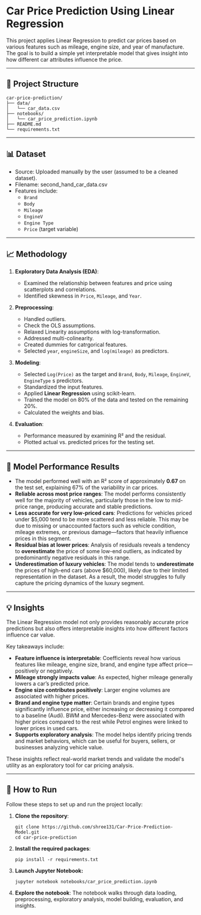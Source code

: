 # Car Price Prediction Using Linear Regression
This project applies Linear Regression to predict car prices based on various features such as mileage, engine size, and year of manufacture. The goal is to build a simple yet interpretable model that gives insight into how different car attributes influence the price.

---

## 📁 Project Structure

```plaintext
car-price-prediction/
├── data/
│   └── car_data.csv
├── notebooks/
│   └── car_price_prediction.ipynb
├── README.md
└── requirements.txt
```


---

## 📊 Dataset
- Source: Uploaded manually by the user (assumed to be a cleaned dataset).
- Filename: second_hand_car_data.csv
- Features include:
  - `Brand`
  - `Body`
  - `Mileage`
  - `EngineV`
  - `Engine Type`
  - `Price` (target variable)

---

## 📈 Methodology

1. **Exploratory Data Analysis (EDA)**:
   - Examined the relationship between features and price using scatterplots and correlations.
   - Identified skewness in `Price`, `Mileage`, and `Year`.

2. **Preprocessing**:
   - Handled outliers.
   - Check the OLS assumptions.
   - Relaxed Linearity assumptions with log-transformation.
   - Addressed multi-colinearity.
   - Created dummies for catrgorical features.
   - Selected `year`, `engineSize`, and `log(mileage)` as predictors.

4. **Modeling**:
   - Selected `Log(Price)` as the target and `Brand`, `Body`, `Mileage`, `EngineV`, `EngineType` s predictors.
   - Standardized the input features.
   - Applied **Linear Regression** using scikit-learn.
   - Trained the model on 80% of the data and tested on the remaining 20%.
   - Calculated the weights and bias.

6. **Evaluation**:
   - Performance measured by examining R² and the residual.
   - Plotted actual vs. predicted prices for the testing set.

---

## 📌 Model Performance Results

- The model performed well with an R² score of approximately **0.67** on the test set, explaining 67% of the variability in car prices.
- **Reliable across most price ranges**: The model performs consistently well for the majority of vehicles, particularly those in the low to mid-price range, producing accurate and stable predictions.
- **Less accurate for very low-priced cars**: Predictions for vehicles priced under \$5,000 tend to be more scattered and less reliable. This may be due to missing or unaccounted factors such as vehicle condition, mileage extremes, or previous damage—factors that heavily influence prices in this segment.
- **Residual bias at lower prices**: Analysis of residuals reveals a tendency to **overestimate** the price of some low-end outliers, as indicated by predominantly negative residuals in this range.
- **Underestimation of luxury vehicles**: The model tends to **underestimate** the prices of high-end cars (above \$60,000), likely due to their limited representation in the dataset. As a result, the model struggles to fully capture the pricing dynamics of the luxury segment.


---

## 💡 Insights

The Linear Regression model not only provides reasonably accurate price predictions but also offers interpretable insights into how different factors influence car value.

Key takeaways include:

- **Feature influence is interpretable**: Coefficients reveal how various features like mileage, engine size, brand, and engine type affect price—positively or negatively.
- **Mileage strongly impacts value**: As expected, higher mileage generally lowers a car’s predicted price.
- **Engine size contributes positively**: Larger engine volumes are associated with higher prices.
- **Brand and engine type matter**: Certain brands and engine types significantly influence price, either increasing or decreasing it compared to a baseline (Audi). BWM and Mercedes-Benz were associated with higher prices compared to the rest while Petrol engines were linked to lower prices in used cars.
- **Supports exploratory analysis**: The model helps identify pricing trends and market behaviors, which can be useful for buyers, sellers, or businesses analyzing vehicle value.

These insights reflect real-world market trends and validate the model's utility as an exploratory tool for car pricing analysis.


---

## 🚀 How to Run

Follow these steps to set up and run the project locally:

1. **Clone the repository**:
   ```
   git clone https://github.com/shree131/Car-Price-Prediction-Model.git
   cd car-price-prediction
   ```

2. **Install the required packages**:
   ```
   pip install -r requirements.txt
   ```
  
4. **Launch Jupyter Notebook:**
   ```
   jupyter notebook notebooks/car_price_prediction.ipynb
   ```

6. **Explore the notebook**:
   The notebook walks through data loading, preprocessing, exploratory analysis, model building, evaluation, and insights.
